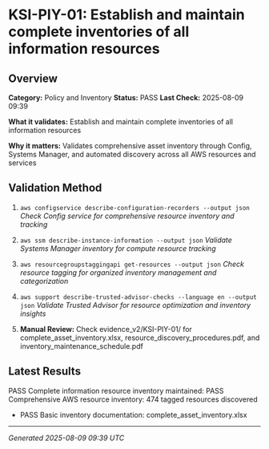 # KSI-PIY-01: Establish and maintain complete inventories of all information resources

## Overview

**Category:** Policy and Inventory
**Status:** PASS
**Last Check:** 2025-08-09 09:39

**What it validates:** Establish and maintain complete inventories of all information resources

**Why it matters:** Validates comprehensive asset inventory through Config, Systems Manager, and automated discovery across all AWS resources and services

## Validation Method

1. `aws configservice describe-configuration-recorders --output json`
   *Check Config service for comprehensive resource inventory and tracking*

2. `aws ssm describe-instance-information --output json`
   *Validate Systems Manager inventory for compute resource tracking*

3. `aws resourcegroupstaggingapi get-resources --output json`
   *Check resource tagging for organized inventory management and categorization*

4. `aws support describe-trusted-advisor-checks --language en --output json`
   *Validate Trusted Advisor for resource optimization and inventory insights*

5. **Manual Review:** Check evidence_v2/KSI-PIY-01/ for complete_asset_inventory.xlsx, resource_discovery_procedures.pdf, and inventory_maintenance_schedule.pdf

## Latest Results

PASS Complete information resource inventory maintained: PASS Comprehensive AWS resource inventory: 474 tagged resources discovered
- PASS Basic inventory documentation: complete_asset_inventory.xlsx

---
*Generated 2025-08-09 09:39 UTC*